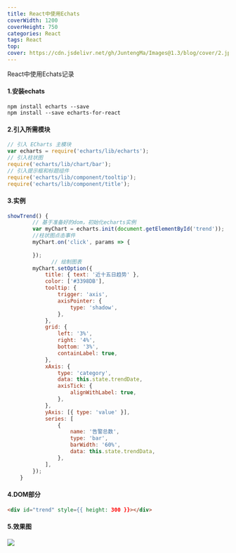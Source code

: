 ```yaml
---
title: React中使用Echats
coverWidth: 1200
coverHeight: 750
categories: React
tags: React
top:
cover: https://cdn.jsdelivr.net/gh/JuntengMa/Images@1.3/blog/cover/2.jpg
---
```


React中使用Echats记录
<!--more-->



#### 1.安装echats
```
npm install echarts --save
npm install --save echarts-for-react
```

#### 2.引入所需模块
```javascript
// 引入 ECharts 主模块
var echarts = require('echarts/lib/echarts');
// 引入柱状图
require('echarts/lib/chart/bar');
// 引入提示框和标题组件
require('echarts/lib/component/tooltip');
require('echarts/lib/component/title');
```
#### 3.实例
```javascript
showTrend() {
		// 基于准备好的dom，初始化echarts实例
		var myChart = echarts.init(document.getElementById('trend'));
		//柱状图点击事件
		myChart.on('click', params => {
			
		});
              // 绘制图表
		myChart.setOption({
			title: { text: '近十五日趋势' },
			color: ['#3398DB'],
			tooltip: {
				trigger: 'axis',
				axisPointer: {
					type: 'shadow',
				},
			},
			grid: {
				left: '3%',
				right: '4%',
				bottom: '3%',
				containLabel: true,
			},
			xAxis: {
				type: 'category',
				data: this.state.trendDate,
				axisTick: {
					alignWithLabel: true,
				},
			},
			yAxis: [{ type: 'value' }],
			series: [
				{
					name: '告警总数',
					type: 'bar',
					barWidth: '60%',
					data: this.state.trendData,
				},
			],
		});
	}
```
#### 4.DOM部分
```html
<div id="trend" style={{ height: 300 }}></div>
```
#### 5.效果图
![](https://cdn.jsdelivr.net/gh/JuntengMa/Images@1.1/blog/echats.jpg)
